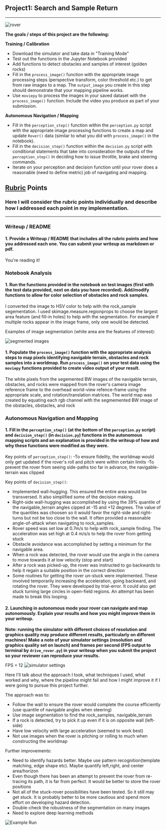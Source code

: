 [//]: # (Image References)

[image1]: ./misc/rover_image.jpg
[image2]: ./misc/segmented_images.jpg
[image3]: ./misc/rover_sim_config.jpg
[image4]: ./misc/example_run.jpg



## Project1: Search and Sample Return

---
![rover][image1]

**The goals / steps of this project are the following:**  

**Training / Calibration**  

* Download the simulator and take data in "Training Mode"
* Test out the functions in the Jupyter Notebook provided
* Add functions to detect obstacles and samples of interest (golden rocks)
* Fill in the `process_image()` function with the appropriate image processing steps (perspective transform, color threshold etc.) to get from raw images to a map.  The `output_image` you create in this step should demonstrate that your mapping pipeline works.
* Use `moviepy` to process the images in your saved dataset with the `process_image()` function.  Include the video you produce as part of your submission.

**Autonomous Navigation / Mapping**

* Fill in the `perception_step()` function within the `perception.py` script with the appropriate image processing functions to create a map and update `Rover()` data (similar to what you did with `process_image()` in the notebook). 
* Fill in the `decision_step()` function within the `decision.py` script with conditional statements that take into consideration the outputs of the `perception_step()` in deciding how to issue throttle, brake and steering commands. 
* Iterate on your perception and decision function until your rover does a reasonable (need to define metric) job of navigating and mapping.  


## [Rubric](https://review.udacity.com/#!/rubrics/916/view) Points
### Here I will consider the rubric points individually and describe how I addressed each point in my implementation. 

---
### Writeup / README

#### 1. Provide a Writeup / README that includes all the rubric points and how you addressed each one.  You can submit your writeup as markdown or pdf.  

You're reading it!

### Notebook Analysis
#### 1. Run the functions provided in the notebook on test images (first with the test data provided, next on data you have recorded). Add/modify functions to allow for color selection of obstacles and rock samples.

I converted the image to HSV color to help with the rock_sample segementation. I used skimage.measure.regionprops to choose the largest area feature (and fill-in holes) to help with the segmentation. For example if multiple rocks appear in the image frame, only one would be detected. 


Examples of image segmentation (white area are the features of interest):

![segmented images][image2]

#### 1. Populate the `process_image()` function with the appropriate analysis steps to map pixels identifying navigable terrain, obstacles and rock samples into a worldmap.  Run `process_image()` on your test data using the `moviepy` functions provided to create video output of your result. 

The white pixels from the segemented BW images of the navigable terrain, obstacles, and rocks were mapped from the rover's camera image reference frame to the overhead world-view refence-frame using the appropriate scale, and rotation/translation matrices. The world map was created by equating each rgb channel with the segmemented BW image of the obstacles, obstacles, and rock

### Autonomous Navigation and Mapping

#### 1. Fill in the `perception_step()` (at the bottom of the `perception.py` script) and `decision_step()` (in `decision.py`) functions in the autonomous mapping scripts and an explanation is provided in the writeup of how and why these functions were modified as they were.

Key points of `perception_step()`:
-To ensure fidelity, the worldmap would only get updated if the rover's roll and pitch were within certain limits
-To prevent the rover from seeing side-paths too far in advance, the navigable-terrain was clipped

Key points of `decision_step()`:
- Implemented wall-hugging. This ensured the entire area would be transversed. It also simplified some of the decision making.
- Right-side wall-hugging was accomplished by using the 39% quantile of the navigable_terrain angles cipped at -15 and +12 degrees. The value of the quantiles was choosen so it would favor the right-side and right-turns but not be too close to the wall. It often provided a reasonable angle-of-attack when navigating to rock_samples.
- Rover speed was set low at 0.7m/s to help with rock_sample finding. The acceleration was set high at 0.4 m/s/s to help the rover from getting stuck
- Obstacle avoidance was accomplished by setting a minimum for the navigable area.  
- When a rock was detected, the rover would use the angle in the camera to move towards it at low velocity (stop and start)
- After a rock was picked-up, the rover was instructed to go backwards to help it regain a suitable position in the correct direction
- Some routines for getting the rover un-stuck were implemented. These involved temporarily increasing the acceleration, going backward, and rotating the rover. They were developed by trial-error. It could also get stuck turning large circles in open-field regions. An attempt has been made to break this looping.



#### 2. Launching in autonomous mode your rover can navigate and map autonomously.  Explain your results and how you might improve them in your writeup.  

**Note: running the simulator with different choices of resolution and graphics quality may produce different results, particularly on different machines!  Make a note of your simulator settings (resolution and graphics quality set on launch) and frames per second (FPS output to terminal by `drive_rover.py`) in your writeup when you submit the project so your reviewer can reproduce your results.**

FPS = 12
![simulator settings][image3]


Here I'll talk about the approach I took, what techniques I used, what worked and why, where the pipeline might fail and how I might improve it if I were going to pursue this project further.  

The approach was to:
- Follow the wall to ensure the rover would complete the course efficiently (use quantile of navigable angles when steering)
- Use image segmentation to find the rock_samples, navigable_terrain
- If a rock is detected, try to pick it up even if it is on opposite wall (left-side)
- Have low velocity with large acceleration (seemed to work best)
- Not use images when the rover is pitching or rolling to much when constructing the worldmap 

Further improvements:
- Need to identify hazards better. Maybe use pattern recognition(template matching, edge shape etc). Maybe quantify left,right, and center area/horizon
- Even though there has been an attempt to prevent the rover from re-tracing its path, it is far from perfect. It would be better to store the rover positions
- Not all of the stuck-rover possibilities have been tested. So it still may get stuck. It is probably better to be more cautious and spend more effort on developing  hazard detection.
- Double-check the robustness of the segmentation on many images
- Need to explore deep learning methods 



![Example Run][image4]


